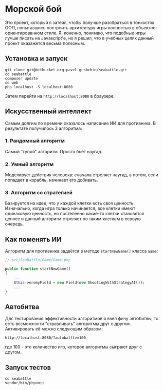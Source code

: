 # Морской бой

Это проект, который я затеял, чтобы получше разобраться в тонкостях ООП, попытавшись построить архитектуру игры полностью в объектно-ориентированном стиле. Я, конечно, понимаю, что подобные игры лучше писать на Javascript'е, но я решил, что в учебных целях данный проект оказажется весьма полезным.


## Установка и запуск

```shell
git clone git@bitbucket.org:pavel-gushchin/seabattle.git
cd seabattle
composer update
cd web
php localhost -S localhost:8080
```
Затем перейти на `http://localhost:8080` в браузере.


## Искусственный интеллект

Самым долгим по времени оказалось написание ИИ для противника. В результате получилось 3 алгоритма:

### 1. Рандомный алгоритм
Самый "тупой" алгоритм. Просто бьёт наугад.

### 2. Умный алгоритм
Моделирует действия человека: сначала стреляет наугад, а потом, если попадает в корабль, начинает его добивать.

### 3. Алгоритм со стратегией
Базируется на идее, что у каждой клетки есть своя ценность. Изначально, когда игра только начинается, все клетки имеют одинаковую ценность, но постепенно какие-то клетки становятся ценнее и данный алгоритм стреляет по таким клеткам в первую очередь.


## Как поменять ИИ

Алгоритм для противника задаётся в методе `startNewGame()` класса `Game`:
```php
// src/SeaBattle/Game/Game.php

public function startNewGame()
{
    ...
    $this->enemyField = new Field(new ShootingWithStrategyAI());
    ...
}
```


## Автобитва

Для тестирования эффективности алгоритмов я ввёл фичу автобитвы, то есть возможности "стравливать" алгоритмы друг с другом. Активировать её можно следующим образом:

    http://localhost:8080/?autobattle=100

где 100 - это количество игр, которое алгоритмы сыграют друг с другом.


## Запуск тестов

```shell
cd seabattle
vendor/bin/phpunit
```